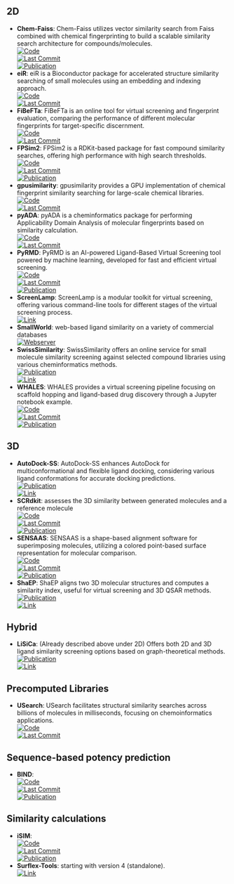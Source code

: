 
## **2D**
- **Chem-Faiss**: Chem-Faiss utilizes vector similarity search from Faiss combined with chemical fingerprinting to build a scalable similarity search architecture for compounds/molecules.  
	[![Code](https://img.shields.io/github/stars/ritabratamaiti/Chem-Faiss?style=for-the-badge&logo=github)](https://github.com/ritabratamaiti/Chem-Faiss)  
	[![Last Commit](https://img.shields.io/github/last-commit/ritabratamaiti/Chem-Faiss?style=for-the-badge&logo=github)](https://github.com/ritabratamaiti/Chem-Faiss)  
	[![Publication](https://img.shields.io/badge/Publication-Citations:N/A-blue?style=for-the-badge&logo=bookstack)](https://zenodo.org/badge/latestdoi/267277104)  
- **eiR**: eiR is a Bioconductor package for accelerated structure similarity searching of small molecules using an embedding and indexing approach.  
	[![Code](https://img.shields.io/github/stars/girke-lab/eiR?style=for-the-badge&logo=github)](https://github.com/girke-lab/eiR)  
	[![Last Commit](https://img.shields.io/github/last-commit/girke-lab/eiR?style=for-the-badge&logo=github)](https://github.com/girke-lab/eiR)  
- **FiBeFTa**: FiBeFTa is an online tool for virtual screening and fingerprint evaluation, comparing the performance of different molecular fingerprints for target-specific discernment.  
	[![Code](https://img.shields.io/github/stars/OriolVillaro/FiBeFTa?style=for-the-badge&logo=github)](https://github.com/OriolVillaro/FiBeFTa)  
	[![Last Commit](https://img.shields.io/github/last-commit/OriolVillaro/FiBeFTa?style=for-the-badge&logo=github)](https://github.com/OriolVillaro/FiBeFTa)  
- **FPSim2**: FPSim2 is a RDKit-based package for fast compound similarity searches, offering high performance with high search thresholds.  
	[![Code](https://img.shields.io/github/stars/chembl/FPSim2?style=for-the-badge&logo=github)](https://github.com/chembl/FPSim2)  
	[![Last Commit](https://img.shields.io/github/last-commit/chembl/FPSim2?style=for-the-badge&logo=github)](https://github.com/chembl/FPSim2)  
	[![Publication](https://img.shields.io/badge/Publication-Citations:71-blue?style=for-the-badge&logo=bookstack)](https://doi.org/10.1021/ci600358f)  
- **gpusimilarity**: gpusimilarity provides a GPU implementation of chemical fingerprint similarity searching for large-scale chemical libraries.  
	[![Code](https://img.shields.io/github/stars/schrodinger/gpusimilarity?style=for-the-badge&logo=github)](https://github.com/schrodinger/gpusimilarity)  
	[![Last Commit](https://img.shields.io/github/last-commit/schrodinger/gpusimilarity?style=for-the-badge&logo=github)](https://github.com/schrodinger/gpusimilarity)  
- **pyADA**: pyADA is a cheminformatics package for performing Applicability Domain Analysis of molecular fingerprints based on similarity calculation.  
	[![Code](https://img.shields.io/github/stars/jeffrichardchemistry/pyADA?style=for-the-badge&logo=github)](https://github.com/jeffrichardchemistry/pyADA)  
	[![Last Commit](https://img.shields.io/github/last-commit/jeffrichardchemistry/pyADA?style=for-the-badge&logo=github)](https://github.com/jeffrichardchemistry/pyADA)  
- **PyRMD**: PyRMD is an AI-powered Ligand-Based Virtual Screening tool powered by machine learning, developed for fast and efficient virtual screening.  
	[![Code](https://img.shields.io/github/stars/cosconatilab/PyRMD?style=for-the-badge&logo=github)](https://github.com/cosconatilab/PyRMD?tab=readme-ov-file)  
	[![Last Commit](https://img.shields.io/github/last-commit/cosconatilab/PyRMD?style=for-the-badge&logo=github)](https://github.com/cosconatilab/PyRMD?tab=readme-ov-file)  
	[![Publication](https://img.shields.io/badge/Publication-Citations:24-blue?style=for-the-badge&logo=bookstack)](https://doi.org/10.1021/acs.jcim.1c00653)  
- **ScreenLamp**: ScreenLamp is a modular toolkit for virtual screening, offering various command-line tools for different stages of the virtual screening process.  
	[![Link](https://img.shields.io/badge/Link-online-brightgreen?style=for-the-badge&logo=cachet&logoColor=65FF8F)](https://psa-lab.github.io/screenlamp/user_guide/tools/)  
- **SmallWorld**: web-based ligand similarity on a variety of commercial databases  
	[![Webserver](https://img.shields.io/badge/Webserver-online-brightgreen?style=for-the-badge&logo=cachet&logoColor=65FF8F)](https://sw.docking.org/search.html)  
- **SwissSimilarity**: SwissSimilarity offers an online service for small molecule similarity screening against selected compound libraries using various cheminformatics methods.  
	[![Publication](https://img.shields.io/badge/Publication-Citations:69-blue?style=for-the-badge&logo=bookstack)](https://doi.org/10.3390%2Fijms23020811)  
	[![Link](https://img.shields.io/badge/Link-online-brightgreen?style=for-the-badge&logo=cachet&logoColor=65FF8F)](http://www.swisssimilarity.ch/)  
- **WHALES**: WHALES provides a virtual screening pipeline focusing on scaffold hopping and ligand-based drug discovery through a Jupyter notebook example.  
	[![Code](https://img.shields.io/github/stars/grisoniFr/scaffold_hopping_whales?style=for-the-badge&logo=github)](https://github.com/grisoniFr/scaffold_hopping_whales/blob/master/code/virtual_screening_pipeline.ipynb)  
	[![Last Commit](https://img.shields.io/github/last-commit/grisoniFr/scaffold_hopping_whales?style=for-the-badge&logo=github)](https://github.com/grisoniFr/scaffold_hopping_whales/blob/master/code/virtual_screening_pipeline.ipynb)  
	[![Publication](https://img.shields.io/badge/Publication-Citations:25-blue?style=for-the-badge&logo=bookstack)](https://doi.org/10.1038%2Fs41598-018-34677-0)  

## **3D**
- **AutoDock-SS**: AutoDock-SS enhances AutoDock for multiconformational and flexible ligand docking, considering various ligand conformations for accurate docking predictions.  
	[![Publication](https://img.shields.io/badge/Publication-Citations:0-blue?style=for-the-badge&logo=bookstack)](https://doi.org/10.1021/acs.jcim.4c00136)  
	[![Link](https://img.shields.io/badge/Link-offline-red?style=for-the-badge&logo=xamarin&logoColor=red)](https://www.semanticscholar.org/paper/AutoDock-SS%3A-AutoDock-for-Multiconformational-Ni-Wang/6a967759d3ab27e076e570238a7f8ce029bfc0e7)  
- **SCRdkit**: assesses the 3D similarity between generated molecules and a reference molecule  
	[![Code](https://img.shields.io/github/stars/oxpig/DEVELOP?style=for-the-badge&logo=github)](https://github.com/oxpig/DEVELOP/blob/main/analysis/calc_SC_RDKit.py)  
	[![Last Commit](https://img.shields.io/github/last-commit/oxpig/DEVELOP?style=for-the-badge&logo=github)](https://github.com/oxpig/DEVELOP/blob/main/analysis/calc_SC_RDKit.py)  
	[![Publication](https://img.shields.io/badge/Publication-Citations:0-blue?style=for-the-badge&logo=bookstack)](https://doi.org/10.1101/2021.04.27.441676v1.full)  
- **SENSAAS**: SENSAAS is a shape-based alignment software for superimposing molecules, utilizing a colored point-based surface representation for molecular comparison.  
	[![Code](https://img.shields.io/github/stars/SENSAAS/sensaas?style=for-the-badge&logo=github)](https://github.com/SENSAAS/sensaas)  
	[![Last Commit](https://img.shields.io/github/last-commit/SENSAAS/sensaas?style=for-the-badge&logo=github)](https://github.com/SENSAAS/sensaas)  
	[![Publication](https://img.shields.io/badge/Publication-Citations:3-blue?style=for-the-badge&logo=bookstack)](https://doi.org/10.1002/minf.202000081)  
- **ShaEP**: ShaEP aligns two 3D molecular structures and computes a similarity index, useful for virtual screening and 3D QSAR methods.  
	[![Publication](https://img.shields.io/badge/Publication-Citations:169-blue?style=for-the-badge&logo=bookstack)](https://doi.org/10.1021/ci800315d)  
	[![Link](https://img.shields.io/badge/Link-online-brightgreen?style=for-the-badge&logo=cachet&logoColor=65FF8F)](https://users.abo.fi/mivainio/shaep/)  

## **Hybrid**
- **LiSiCa**: (Already described above under 2D) Offers both 2D and 3D ligand similarity screening options based on graph-theoretical methods.  
	[![Publication](https://img.shields.io/badge/Publication-Citations:72-blue?style=for-the-badge&logo=bookstack)](https://doi.org/10.1021/acs.jcim.5b00136)  
	[![Link](https://img.shields.io/badge/Link-online-brightgreen?style=for-the-badge&logo=cachet&logoColor=65FF8F)](http://insilab.org/lisica/)  

## **Precomputed Libraries**
- **USearch**: USearch facilitates structural similarity searches across billions of molecules in milliseconds, focusing on chemoinformatics applications.  
	[![Code](https://img.shields.io/github/stars/ashvardanian/usearch-molecules?style=for-the-badge&logo=github)](https://github.com/ashvardanian/usearch-molecules)  
	[![Last Commit](https://img.shields.io/github/last-commit/ashvardanian/usearch-molecules?style=for-the-badge&logo=github)](https://github.com/ashvardanian/usearch-molecules)  

## **Sequence-based potency prediction**
- **BIND**:   
	[![Code](https://img.shields.io/github/stars/Chokyotager/BIND?style=for-the-badge&logo=github)](https://github.com/Chokyotager/BIND)  
	[![Last Commit](https://img.shields.io/github/last-commit/Chokyotager/BIND?style=for-the-badge&logo=github)](https://github.com/Chokyotager/BIND)  
	[![Publication](https://img.shields.io/badge/Publication-Citations:0-blue?style=for-the-badge&logo=bookstack)](https://doi.org/10.1101/2024.04.16.589765)  

## **Similarity calculations**
- **iSIM**:   
	[![Code](https://img.shields.io/github/stars/mqcomplab/iSIM?style=for-the-badge&logo=github)](https://github.com/mqcomplab/iSIM/blob/main/iSIM_example.ipynb)  
	[![Last Commit](https://img.shields.io/github/last-commit/mqcomplab/iSIM?style=for-the-badge&logo=github)](https://github.com/mqcomplab/iSIM/blob/main/iSIM_example.ipynb)  
	[![Publication](https://img.shields.io/badge/Publication-Citations:64-blue?style=for-the-badge&logo=bookstack)](https://doi.org/10.1021/acs.jcim.2c01073)  
- **Surflex-Tools**: starting with version 4 (standalone).  
	[![Link](https://img.shields.io/badge/Link-online-brightgreen?style=for-the-badge&logo=cachet&logoColor=65FF8F)](http://www.biopharmics.com/)  
